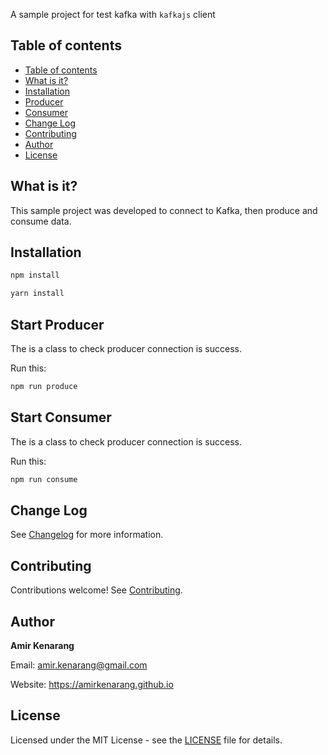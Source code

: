 A sample project for test kafka with `kafkajs` client

## Table of contents

- [Table of contents](#table-of-contents)
- [What is it?](#what-is-it)
- [Installation](#installation)
- [Producer](#start-producer)
- [Consumer](#start-consumer)
- [Change Log](#change-log)
- [Contributing](#contributing)
- [Author](#author)
- [License](#license)

## What is it?

This sample project was developed to connect to Kafka, then produce and consume data.

## Installation

```bash
npm install
```

```bash
yarn install
```

## Start Producer

The is a class to check producer connection is success.

Run this:

```bash
npm run produce
```

## Start Consumer

The is a class to check producer connection is success.

Run this:

```bash
npm run consume
```

## Change Log

See [Changelog](CHANGELOG.md) for more information.

## Contributing

Contributions welcome! See [Contributing](CONTRIBUTING.md).

## Author

**Amir Kenarang**

Email: amir.kenarang@gmail.com

Website: https://amirkenarang.github.io

## License

Licensed under the MIT License - see the [LICENSE](LICENSE) file for details.
